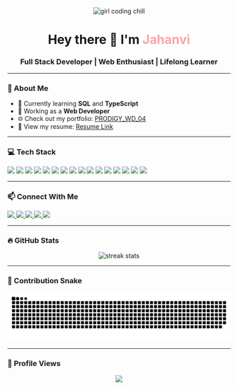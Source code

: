 <p align="center">
<img src="https://media.giphy.com/media/L8K62iTDkzGX6/giphy.gif" width="450" alt="girl coding chill" align="center"/>

</p>

<h1 align="center">Hey there 👋 I'm <span style="color:#fca5a5;">Jahanvi</span></h1>
<h3 align="center">Full Stack Developer | Web Enthusiast | Lifelong Learner</h3>

---

### 🌟 About Me

- 🎯 Currently learning **SQL** and **TypeScript**
- 💼 Working as a **Web Developer**
- 🌐 Check out my portfolio: [PRODIGY_WD_04](https://jahanvi025.github.io/PRODIGY_WD_04/)
- 📝 View my resume: [Resume Link](https://www.canva.com/design/DAGcJwGw0zY/sIvB4Bj4vvoGSBepLPwuYg/edit?utm_content=DAGcJwGw0zY&utm_campaign=designshare&utm_medium=link2&utm_source=sharebutton)

---

### 💻 Tech Stack

<div align="left">
  <img src="https://cdn.jsdelivr.net/gh/devicons/devicon/icons/javascript/javascript-original.svg" height="40" />
  <img src="https://cdn.jsdelivr.net/gh/devicons/devicon/icons/react/react-original.svg" height="40" />
  <img src="https://cdn.jsdelivr.net/gh/devicons/devicon/icons/nodejs/nodejs-original.svg" height="40" />
  <img src="https://cdn.jsdelivr.net/gh/devicons/devicon/icons/express/express-original.svg" height="40" />
  <img src="https://cdn.jsdelivr.net/gh/devicons/devicon/icons/mongodb/mongodb-original.svg" height="40" />
  <img src="https://cdn.jsdelivr.net/gh/devicons/devicon/icons/redux/redux-original.svg" height="40" />
  <img src="https://cdn.jsdelivr.net/gh/devicons/devicon/icons/tailwindcss/tailwindcss-original-wordmark.svg" height="40" />
  <img src="https://cdn.jsdelivr.net/gh/devicons/devicon/icons/html5/html5-original.svg" height="40" />
  <img src="https://cdn.jsdelivr.net/gh/devicons/devicon/icons/css3/css3-original.svg" height="40" />
  <img src="https://cdn.jsdelivr.net/gh/devicons/devicon/icons/mysql/mysql-original.svg" height="40" />
  <img src="https://cdn.jsdelivr.net/gh/devicons/devicon/icons/c/c-original.svg" height="40" />
  <img src="https://cdn.jsdelivr.net/gh/devicons/devicon/icons/cplusplus/cplusplus-original.svg" height="40" />
  <img src="https://cdn.jsdelivr.net/gh/devicons/devicon/icons/canva/canva-original.svg" height="40" />
  <img src="https://cdn.jsdelivr.net/gh/devicons/devicon/icons/git/git-original.svg" height="40" />
  <img src="https://cdn.jsdelivr.net/gh/devicons/devicon/icons/vscode/vscode-original.svg" height="40" />
  <img src="https://www.vectorlogo.zone/logos/getpostman/getpostman-icon.svg" width="40" />
</div>

---

### 📫 Connect With Me

<div align="left">
  <a href="https://www.linkedin.com/in/jahanvi025" target="_blank">
    <img src="https://raw.githubusercontent.com/maurodesouza/profile-readme-generator/master/src/assets/icons/social/linkedin/default.svg" width="40" />
  </a>
  <a href="https://discord.com/users/jahanvi025_45460" target="_blank">
    <img src="https://raw.githubusercontent.com/maurodesouza/profile-readme-generator/master/src/assets/icons/social/discord/default.svg" width="40" />
  </a>
  <a href="https://codesandbox.io/u/jahanvi025" target="_blank">
    <img src="https://raw.githubusercontent.com/maurodesouza/profile-readme-generator/master/src/assets/icons/social/codesandbox/default.svg" width="40" />
  </a>
  <a href="https://codepen.io/Jahanvi_webpage" target="_blank">
    <img src="https://raw.githubusercontent.com/maurodesouza/profile-readme-generator/master/src/assets/icons/social/codepen/default.svg" width="40" />
  </a>
  <a href="mailto:789jahanvi@gmail.com" target="_blank">
    <img src="https://raw.githubusercontent.com/maurodesouza/profile-readme-generator/master/src/assets/icons/social/gmail/default.svg" width="40" />
  </a>
</div>

---

### 🔥 GitHub Stats

<p align="center">
  <img src="https://github-readme-streak-stats.herokuapp.com/?user=jahanvi025&theme=radical" alt="streak stats" />
</p>

---

### 🐍 Contribution Snake

<p align="center">
  <picture>
    <source media="(prefers-color-scheme: dark)" srcset="https://raw.githubusercontent.com/Jahanvi025/Jahanvi025/output/github-snake-dark.svg" />
    <source media="(prefers-color-scheme: light)" srcset="https://raw.githubusercontent.com/Jahanvi025/Jahanvi025/output/github-snake.svg" />
    <img alt="github-snake" src="https://raw.githubusercontent.com/Jahanvi025/Jahanvi025/output/github-snake.svg" />
  </picture>
</p>

---

### 👀 Profile Views

<p align="center">
  <img src="https://profile-counter.glitch.me/jahanvi025/count.svg?" />
</p>
